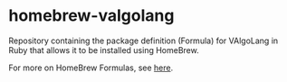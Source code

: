 # homebrew-valgolang

Repository containing the package definition (Formula) for VAlgoLang in Ruby that allows it to be installed using HomeBrew.

For more on HomeBrew Formulas, see [here](https://docs.brew.sh/Formula-Cookbook).
